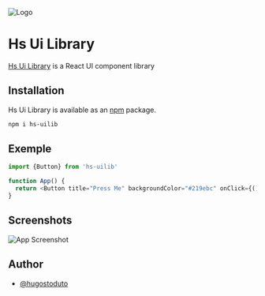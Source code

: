 
![Logo](https://static.wixstatic.com/media/afe1f6_0303a1f40d4f4e659869a39211f3b0d6~mv2.jpg)


# Hs Ui Library

 [Hs Ui Library](https://www.hugostoduto.com/hs-ui-library) is a React UI component library


## Installation


Hs Ui Library is available as an [npm](https://www.npmjs.com/package/hs-uilib) package.
```bash
npm i hs-uilib
```
## Exemple

```javascript
import {Button} from 'hs-uilib'

function App() {
  return <Button title="Press Me" backgroundColor="#219ebc" onClick={() => console.log("Action")} />
}
```


## Screenshots

![App Screenshot](https://static.wixstatic.com/media/afe1f6_9e312d5f2f264b85b93346ec239ef99e~mv2.png)


## Author

- [@hugostoduto](https://www.github.com/hugostoduto)

